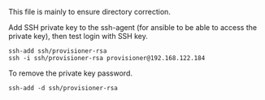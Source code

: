This file is mainly to ensure directory correction.

Add SSH private key to the ssh-agent (for ansible to be able to access the private key), then test login with SSH key. 
```
ssh-add ssh/provisioner-rsa
ssh -i ssh/provisioner-rsa provisioner@192.168.122.184 
```

To remove the private key password.
```
ssh-add -d ssh/provisioner-rsa
```
